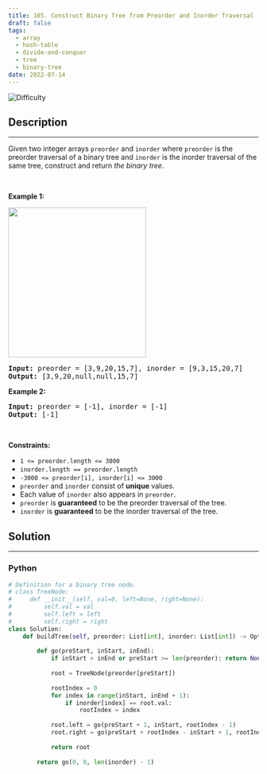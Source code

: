 ```yaml
---
title: 105. Construct Binary Tree from Preorder and Inorder Traversal
draft: false
tags: 
  - array
  - hash-table
  - divide-and-conquer
  - tree
  - binary-tree
date: 2022-07-14
---
```


![Difficulty](https://img.shields.io/badge/Difficulty-Medium-blue.svg)

## Description

---
<p>Given two integer arrays <code>preorder</code> and <code>inorder</code> where <code>preorder</code> is the preorder traversal of a binary tree and <code>inorder</code> is the inorder traversal of the same tree, construct and return <em>the binary tree</em>.</p>

<p>&nbsp;</p>
<p><strong class="example">Example 1:</strong></p>
<img alt="" src="https://assets.leetcode.com/uploads/2021/02/19/tree.jpg" style="width: 277px; height: 302px;" />
<pre>
<strong>Input:</strong> preorder = [3,9,20,15,7], inorder = [9,3,15,20,7]
<strong>Output:</strong> [3,9,20,null,null,15,7]
</pre>

<p><strong class="example">Example 2:</strong></p>

<pre>
<strong>Input:</strong> preorder = [-1], inorder = [-1]
<strong>Output:</strong> [-1]
</pre>

<p>&nbsp;</p>
<p><strong>Constraints:</strong></p>

<ul>
	<li><code>1 &lt;= preorder.length &lt;= 3000</code></li>
	<li><code>inorder.length == preorder.length</code></li>
	<li><code>-3000 &lt;= preorder[i], inorder[i] &lt;= 3000</code></li>
	<li><code>preorder</code> and <code>inorder</code> consist of <strong>unique</strong> values.</li>
	<li>Each value of <code>inorder</code> also appears in <code>preorder</code>.</li>
	<li><code>preorder</code> is <strong>guaranteed</strong> to be the preorder traversal of the tree.</li>
	<li><code>inorder</code> is <strong>guaranteed</strong> to be the inorder traversal of the tree.</li>
</ul>


## Solution

---
### Python
``` py title='construct-binary-tree-from-preorder-and-inorder-traversal'
# Definition for a binary tree node.
# class TreeNode:
#     def __init__(self, val=0, left=None, right=None):
#         self.val = val
#         self.left = left
#         self.right = right
class Solution:
    def buildTree(self, preorder: List[int], inorder: List[int]) -> Optional[TreeNode]:
        
        def go(preStart, inStart, inEnd):
            if inStart > inEnd or preStart >= len(preorder): return None
            
            root = TreeNode(preorder[preStart])
            
            rootIndex = 0
            for index in range(inStart, inEnd + 1):
                if inorder[index] == root.val:
                    rootIndex = index
            
            root.left = go(preStart + 1, inStart, rootIndex - 1)
            root.right = go(preStart + rootIndex - inStart + 1, rootIndex + 1, inEnd)
            
            return root
        
        return go(0, 0, len(inorder) - 1)

```

